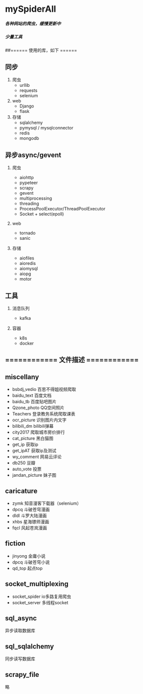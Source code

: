 # mySpiderAll
##### 各种网站的爬虫，缓慢更新中
##### 少量工具

##====== 使用的库，如下 ======

## 同步
1. 爬虫
    + urllib
    + requests
    + selenium
2. web
    + Django
    + flask
3. 存储
    + sqlalchemy
    + pymysql / mysqlconnector
    + redis
    + mongodb

## 异步async/gevent
1. 爬虫
    + aiohttp
    + pypeteer
    + scrapy
    + gevent
    + multiprocessing
    + threading
    + ProcessPoolExecutor/ThreadPoolExecutor
    + Socket + select(epoll)

2. web
    + tornado
    + sanic

3. 存储
    + aiofiles
    + aioredis
    + aiomysql
    + aiopg
    + motor


## 工具
1. 消息队列
    + kafka
    
2. 容器
    + k8s
    + docker

## ============ 文件描述 ============

## miscellany
+ bsbdj_vedio     百思不得姐视频爬取
+ baidu_text      百度文档
+ baidu_tb        百度贴吧图片
+ Qzone_photo     QQ空间照片
+ Teachers        登录教务系统爬取课表
+ ocr_picture     识别图片内文字
+ bilibili_dm     bilibili弹幕
+ city2017        爬取城市房价排行
+ cat_picture     黑白猫图
+ get_ip          获取ip
+ get_ipAT        获取ip及测试
+ wy_comment      网易云评论
+ db250           豆瓣
+ auto_vote       投票
+ jandan_picture  妹子图

## caricature

+ zymk         知音漫客下载器（selenium）
+ dpcq         斗破苍穹漫画
+ dldl         斗罗大陆漫画
+ xhbs         星海镖师漫画
+ fqcl         风起苍岚漫画

## fiction
+ jinyong      金庸小说
+ dpcq         斗破苍穹小说
+ qd_top       起点top


## socket_multiplexing
+ socket_spider io多路复用爬虫
+ socket_server 多线程socket

## sql_async
异步读取数据库
## sql_sqlalchemy
同步读写数据库

## scrapy_file
略
